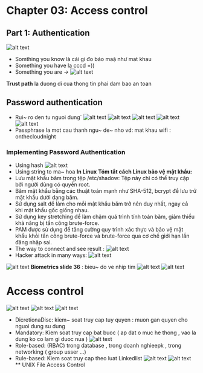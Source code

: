 # Chapter 03: Access control
## Part 1: Authentication
![alt text](image.png)
- Somthing you know là cái gi đo bảo maậ như mat khau
- Something you have la cccd =))
- Something you are ->
![alt text](image-1.png)

**Trust path** la duong di cua thong tin phai dam bao an toan
## Password authentication
- Rui~ ro den tu nguoi dung`
![alt text](image-2.png)
![alt text](image-3.png)
![alt text](image-4.png)
![alt text](image-5.png)
![alt text](image-6.png)
- Passphrase la mot cau thanh ngu~ de~ nho vd: mat khau wifi : onthecloudnight
### Implementing Password Authentication
- Using hash 
![alt text](image-7.png)
- Using string to ma~ hoa 
**In Linux**
**Tóm tắt cách Linux bảo vệ mật khẩu:**
- Lưu mật khẩu băm trong tệp /etc/shadow: Tệp này chỉ có thể truy cập bởi người dùng có quyền root.
- Băm mật khẩu bằng các thuật toán mạnh như SHA-512, bcrypt để lưu trữ mật khẩu dưới dạng băm.
- Sử dụng salt để làm cho mỗi mật khẩu băm trở nên duy nhất, ngay cả khi mật khẩu gốc giống nhau.
- Sử dụng key stretching để làm chậm quá trình tính toán băm, giảm thiểu khả năng bị tấn công brute-force.
- PAM được sử dụng để tăng cường quy trình xác thực và bảo vệ mật khẩu khỏi tấn công brute-force và brute-force qua cơ chế giới hạn lần đăng nhập sai.
- The way to connect and see result :
![alt text](image-8.png)    
- Hacker attack in many ways:
  ![alt text](image-9.png)
  
![alt text](image-10.png)
**Biometrics slide 36** : bieu~ do ve nhip tim
![alt text](image-12.png)
![alt text](image-11.png)
# Access control 
![alt text](image-13.png)
![alt text](image-14.png)
![alt text](image-15.png)
- DicretionaDisc: kiem~ soat truy cap tuy quyen : muon gan quyen cho nguoi dung su dung
- Mandatory: Kiem soat truy cap bat buoc ( ap dat o muc he thong , vao la dung ko co lam gi duoc nua )
![alt text](image-16.png)
- Role-based: (RBAC) trong database , trong doanh nghieepk , trong networking ( group usser ...)
- Rule-based: Kiem soat truy cap theo luat 
Linkedlist
![alt text](image-17.png)
![alt text](image-18.png)
** UNIX File Access Control
